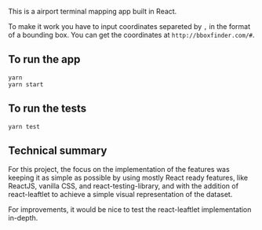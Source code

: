 This is a airport terminal mapping app built in React.

To make it work you have to input coordinates separeted by `,` in the format of a bounding box. You can get the coordinates at `http://bboxfinder.com/#`.

## To run the app

```
yarn
yarn start
```

## To run the tests

`yarn test`

## Technical summary

For this project, the focus on the implementation of the features was keeping it as simple as possible by using mostly React ready features, like ReactJS, vanilla CSS, and react-testing-library, and with the addition of react-leaftlet to achieve a simple visual representation of the dataset.

For improvements, it would be nice to test the react-leaftlet implementation in-depth.
